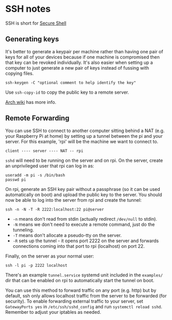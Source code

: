 # SSH notes

SSH is short for [Secure Shell](https://en.wikipedia.org/wiki/Secure_Shell)

## Generating keys

It's better to generate a keypair per machine rather than having one pair of
keys for all of your devices because if one machine is compromised then that
key can be revoked individually. It's also easier when setting up a computer
to just generate a new pair of keys instead of fussing with copying files.

    ssh-keygen -C "optional comment to help identify the key"

Use `ssh-copy-id` to copy the public key to a remote server.

[Arch wiki](https://wiki.archlinux.org/index.php/SSH_keys) has more info.

## Remote Forwarding

You can use SSH to connect to another computer sitting behind a NAT (e.g. your
Raspberry Pi at home) by setting up a tunnel between the pi and your
server. For this example, 'rpi' will be the machine we want to connect to.

    client ---- server ---- NAT -- rpi

`sshd` will need to be running on the server and on rpi. On the server, create
an unprivileged user that rpi can log in as:

    useradd -m pi -s /bin/bash
    passwd pi

On rpi, generate an SSH key pair without a passphrase (so it can be used
automatically on boot) and upload the public key to the server. You should now
be able to log into the server from rpi and create the tunnel:

    ssh -n -N -T -R 2222:localhost:22 pi@server

- `-n` means don't read from stdin (actually redirect `/dev/null` to stdin).
- `-N` means we don't need to execute a remote command, just do the tunneling.
- `-T` means don't allocate a pseudo-tty on the server.
- `-R` sets up the tunnel - it opens port 2222 on the server and forwards
  connections coming into that port to rpi (localhost) on port 22.

Finally, on the server as your normal user:

    ssh -l pi -p 2222 localhost

There's an example `tunnel.service` systemd unit included in the `examples/`
dir that can be enabled on rpi to automatically start the tunnel on boot.

You can use this method to forward traffic on any port (e.g. http) but by
default, ssh only allows localhost traffic from the server to be forwarded
(for security). To enable forwarding external traffic to your server, set
`GatewayPorts yes` in `/etc/ssh/sshd_config` and run `systemctl reload sshd`.
Remember to adjust your iptables as needed.
